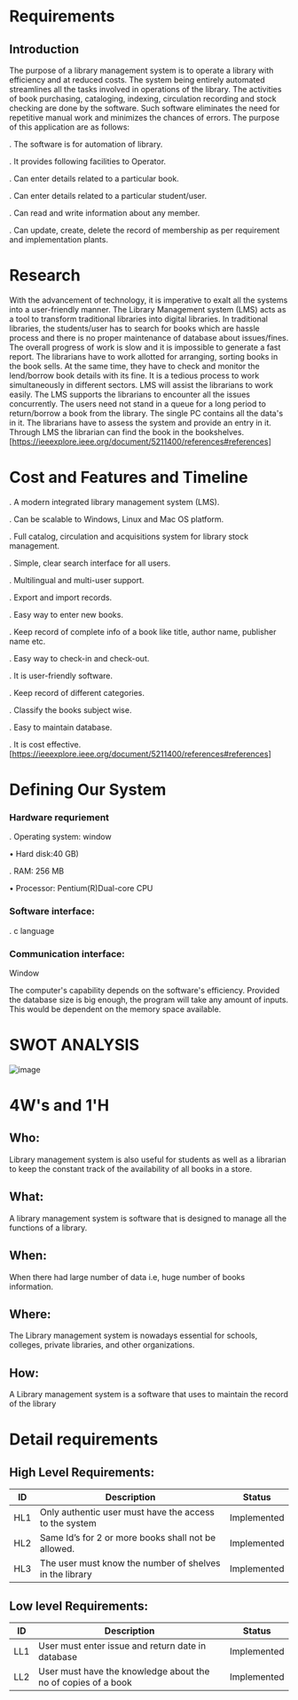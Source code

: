 # **Requirements**
## Introduction

The purpose of a library management system is to operate a library with efficiency and at reduced costs. The system being entirely automated streamlines all the tasks involved in operations of the library. The activities of book purchasing, cataloging, indexing, circulation recording and stock checking are done by the software. Such software eliminates the need for repetitive manual work and minimizes the chances of errors.
 The purpose of this application are as follows:
 
.  The software is for automation of library.

.  It provides following facilities to Operator.

.  Can enter details related to a particular book.

.  Can enter details related to a particular student/user.

.  Can read and write information about any member.

.  Can update, create, delete the record of membership as per requirement and implementation plants.

# **Research**

 With the advancement of technology, it is imperative to exalt all the systems into a user-friendly manner. The Library Management system (LMS) acts as a tool to transform traditional libraries into digital libraries. In traditional libraries, the students/user has to search for books which are hassle process and there is no proper maintenance of database about issues/fines. The overall progress of work is slow and it is impossible to generate a fast report. 
 The librarians have to work allotted for arranging, sorting books in the book sells. At the same time, they have to check and monitor the lend/borrow book details with its fine. It is a tedious process to work simultaneously in different sectors. LMS will assist the librarians to work easily. The LMS supports the librarians to encounter all the issues concurrently. The users need not stand in a queue for a long period to return/borrow a book from the library. The single PC contains all the data's in it. The librarians have to assess the system and provide an entry in it. Through LMS the librarian can find the book in the bookshelves.
[https://ieeexplore.ieee.org/document/5211400/references#references]
# Cost and Features and Timeline
 . A modern integrated library management system (LMS).
 
 . Can be scalable to Windows, Linux and Mac OS platform.
 
 . Full catalog, circulation and acquisitions system for library stock management.
 
 . Simple, clear search interface for all users.
 
 . Multilingual and multi-user support.
 
 . Export and import records.
 
 .  Easy way to enter new books.
 
 . Keep record of complete info of a book like title, author name, publisher name etc.
 
 . Easy way to check-in and check-out.

 . It is user-friendly software.

 . Keep record of different categories.
 
 . Classify the books subject wise.

 . Easy to maintain database.
 
 . It is cost effective.[https://ieeexplore.ieee.org/document/5211400/references#references]
 
 # Defining Our System
 
 ### Hardware requriement
 
. Operating system: window

• Hard disk:40 GB)

. RAM: 256 MB

• Processor: Pentium(R)Dual-core CPU

### Software interface:

. c language

### Communication interface:

Window

The computer's capability depends on the software's efficiency. Provided the database size is big enough, the program will take any amount of inputs. This would be dependent on the memory space available.

# SWOT ANALYSIS

![image](https://user-images.githubusercontent.com/94115776/143009934-a75c63d4-e928-41f2-b7e8-2b9c1bcff9aa.png)

# 4W's and 1'H

## Who:

Library management system is also useful for students as well as a librarian to keep the constant track of the availability of all books in a store.

## What:

A library management system is software that is designed to manage all the functions of a library.

## When:

When there had large number of data i.e, huge number of books information.

## Where:

The Library management system is nowadays essential for schools, colleges, private libraries, and other organizations.

## How:

A Library management system is a software that uses to maintain the record of the library

# Detail requirements
## High Level Requirements:

|ID|Description|Status|
|---|----------|-------|
|HL1|Only authentic user must have the access to the system|Implemented|
|HL2|Same Id’s for 2 or more books shall not be allowed.|Implemented|
|HL3|The user must know the number of shelves in the library|Implemented|

## Low level Requirements:

|ID|Description|Status|
|---|----------|-------|
|LL1|User must enter issue and return date in database|Implemented|
|LL2|User must have the knowledge about the no of copies of a book|Implemented|
